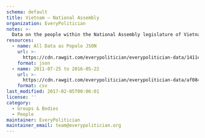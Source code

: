 ```yaml
---
schema: default
title: Vietnam — National Assembly
organization: EveryPolitician
notes: >-
  Data on the people within the National Assembly legislature of Vietnam.
resources:
  - name: All Data as Popolo JSON
    url: >-
      https://cdn.rawgit.com/everypolitician/everypolitician-data/1411c20fe20d232d48eb7a9f81a4bd1d0bf4163c/data/Vietnam/National_Assembly/ep-popolo-v1.0.json
    format: json
  - name: 2011-07-25 to 2016-05-22
    url: >-
      https://cdn.rawgit.com/everypolitician/everypolitician-data/af084939728d3be27acd780a857c03811d59e89f/data/Vietnam/National_Assembly/term-13.csv
    format: csv
last_modified: 2017-02-05T00:06:01
license: ''
category:
  - Groups & Bodies
  - People
maintainer: EveryPolitician
maintainer_email: team@everypolitician.org
---
```

